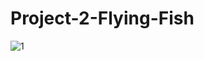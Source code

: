 # Project-2-Flying-Fish

![1](https://user-images.githubusercontent.com/55985418/189706176-6590ebfd-9f86-4c65-9aa1-c796794fd1f3.gif)


